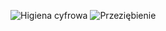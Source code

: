 ![Higiena cyfrowa](https://github.com/Julia11235/Posters/assets/120017937/e847ccd0-fe99-4892-933b-5b363d215d09)
![Przeziębienie](https://github.com/Julia11235/Posters/assets/120017937/13b2707c-00d4-405d-b9a5-c441b28be333)
